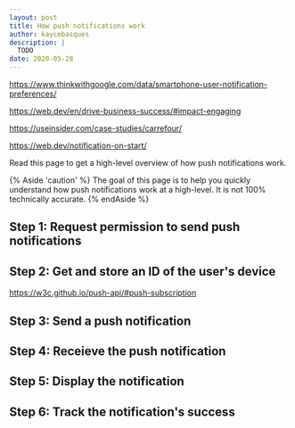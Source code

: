 ```yaml
---
layout: post
title: How push notifications work
author: kaycebasques
description: |
  TODO
date: 2020-05-28
---
```


https://www.thinkwithgoogle.com/data/smartphone-user-notification-preferences/

https://web.dev/en/drive-business-success/#impact-engaging

https://useinsider.com/case-studies/carrefour/

https://web.dev/notification-on-start/

Read this page to get a high-level overview of how push notifications work.

{% Aside 'caution' %}
  The goal of this page is to help you quickly understand how push notifications
  work at a high-level. It is not 100% technically accurate.
{% endAside %}

## Step 1: Request permission to send push notifications

## Step 2: Get and store an ID of the user's device

https://w3c.github.io/push-api/#push-subscription

## Step 3: Send a push notification

## Step 4: Receieve the push notification

## Step 5: Display the notification

## Step 6: Track the notification's success